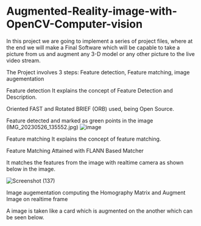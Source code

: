 # Augmented-Reality-image-with-OpenCV-Computer-vision

In this project we are going to implement a series of project files, where at the end we will make a Final Software which will be capable to take a picture from us and augment any 3-D model or any other picture to the live video stream.

The Project involves 3 steps: Feature detection, Feature matching, image augementation

Feature detection
It explains the concept of Feature Detection and Description.

Oriented FAST and Rotated BRIEF (ORB) used, being Open Source.

Feature detected and marked as green points in the image (IMG_20230526_135552.jpg)
![image](https://github.com/mayankfulzele05/Augmented-Reality-image-with-OpenCV-Computer-vision/assets/131655488/c6357ed9-e6eb-4fd6-84eb-19312b134cb2)


Feature matching
It explains the concept of feature matching.

Feature Matching Attained with FLANN Based Matcher

It matches the features from the image with realtime camera as shown below in the image.

![Screenshot (137)](https://github.com/mayankfulzele05/Augmented-Reality-image-with-OpenCV-Computer-vision/assets/131655488/c5d5fdef-093c-4ac3-8a47-3228a0ae5174)




Image augementation
computing the Homography Matrix and Augment Image on realtime frame

A image is taken like a card which is augmented on the another which can be seen below.

